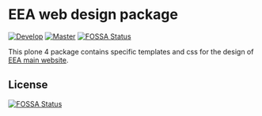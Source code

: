 # EEA web design package

[![Develop](https://ci.eionet.europa.eu/buildStatus/icon?job=eea/eea.design/develop)](https://ci.eionet.europa.eu/view/Github/job/eea/job/eea.design/job/develop/)
[![Master](https://ci.eionet.europa.eu/buildStatus/icon?job=eea/eea.design/master)](https://ci.eionet.europa.eu/view/Github/job/eea/job/eea.design/job/master/)
[![FOSSA Status](https://app.fossa.io/api/projects/git%2Bgithub.com%2Feea%2Feea.design.svg?type=shield)](https://app.fossa.io/projects/git%2Bgithub.com%2Feea%2Feea.design?ref=badge_shield)

This plone 4 package contains specific templates and css for the design of [EEA main website](https://www.eea.europa.eu).



## License
[![FOSSA Status](https://app.fossa.io/api/projects/git%2Bgithub.com%2Feea%2Feea.design.svg?type=large)](https://app.fossa.io/projects/git%2Bgithub.com%2Feea%2Feea.design?ref=badge_large)